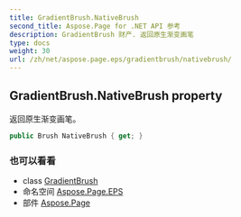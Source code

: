 ```yaml
---
title: GradientBrush.NativeBrush
second_title: Aspose.Page for .NET API 参考
description: GradientBrush 财产. 返回原生渐变画笔
type: docs
weight: 30
url: /zh/net/aspose.page.eps/gradientbrush/nativebrush/
---
```

## GradientBrush.NativeBrush property

返回原生渐变画笔。

```csharp
public Brush NativeBrush { get; }
```

### 也可以看看

* class [GradientBrush](../)
* 命名空间 [Aspose.Page.EPS](../../gradientbrush/)
* 部件 [Aspose.Page](../../../)


